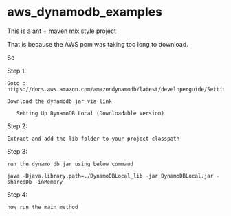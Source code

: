 # aws_dynamodb_examples

 This is a ant + maven mix style project

 That is because the AWS pom was taking too long to download.

 So

 Step 1:

    Goto : https://docs.aws.amazon.com/amazondynamodb/latest/developerguide/SettingUp.html

    Download the dynamodb jar via link

       Setting Up DynamoDB Local (Downloadable Version)

 Step 2:

    Extract and add the lib folder to your project classpath

 Step 3:

    run the dynamo db jar using below command

    java -Djava.library.path=./DynamoDBLocal_lib -jar DynamoDBLocal.jar -sharedDb -inMemory

 Step 4:

    now run the main method
